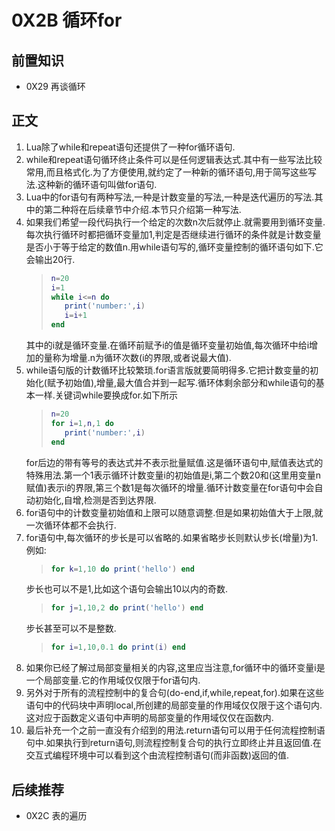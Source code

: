 # 0X2B 循环for

## 前置知识

* 0X29 再谈循环

## 正文

1. Lua除了while和repeat语句还提供了一种for循环语句.
1. while和repeat语句循环终止条件可以是任何逻辑表达式.其中有一些写法比较常用,而且格式化.为了方便使用,就约定了一种新的循环语句,用于简写这些写法.这种新的循环语句叫做for语句.
1. Lua中的for语句有两种写法,一种是计数变量的写法,一种是迭代遍历的写法.其中的第二种将在后续章节中介绍.本节只介绍第一种写法.
1. 如果我们希望一段代码执行一个给定的次数n次后就停止.就需要用到循环变量.每次执行循环时都把循环变量加1,判定是否继续进行循环的条件就是计数变量是否小于等于给定的数值n.用while语句写的,循环变量控制的循环语句如下.它会输出20行.
    >```lua
    >n=20
    >i=1
    >while i<=n do
    >    print('number:',i)
    >    i=i+1
    >end
    >```
    其中的i就是循环变量.在循环前赋予i的值是循环变量初始值,每次循环中给i增加的量称为增量.n为循环次数(i的界限,或者说最大值).
1. while语句版的计数循环比较繁琐.for语言版就要简明得多.它把计数变量的初始化(赋予初始值),增量,最大值合并到一起写.循环体剩余部分和while语句的基本一样.关键词while要换成for.如下所示
    >```lua
    >n=20
    >for i=1,n,1 do
    >    print('number:',i)
    >end
    >```
    for后边的带有等号的表达式并不表示批量赋值.这是循环语句中,赋值表达式的特殊用法.第一个1表示循环计数变量i的初始值是i,第二个数20和(这里用变量n赋值)表示i的界限,第三个数1是每次循环的增量.循环计数变量在for语句中会自动初始化,自增,检测是否到达界限.
1. for语句中的计数变量初始值和上限可以随意调整.但是如果初始值大于上限,就一次循环体都不会执行.
1. for语句中,每次循环的步长是可以省略的.如果省略步长则默认步长(增量)为1.例如:
    >```lua
    >for k=1,10 do print('hello') end
    >```
    步长也可以不是1,比如这个语句会输出10以内的奇数.
    >```lua
    >for j=1,10,2 do print('hello') end
    >```
    步长甚至可以不是整数.
    >```lua
    >for i=1,10,0.1 do print(i) end
    >```
1. 如果你已经了解过局部变量相关的内容,这里应当注意,for循环中的循环变量i是一个局部变量.它的作用域仅仅限于for语句内.
1. 另外对于所有的流程控制中的复合句(do-end,if,while,repeat,for).如果在这些语句中的代码块中声明local,所创建的局部变量的作用域仅仅限于这个语句内.这对应于函数定义语句中声明的局部变量的作用域仅仅在函数内.
1. 最后补充一个之前一直没有介绍到的用法.return语句可以用于任何流程控制语句中.如果执行到return语句,则流程控制复合句的执行立即终止并且返回值.在交互式编程环境中可以看到这个由流程控制语句(而非函数)返回的值.

## 后续推荐

* 0X2C 表的遍历
